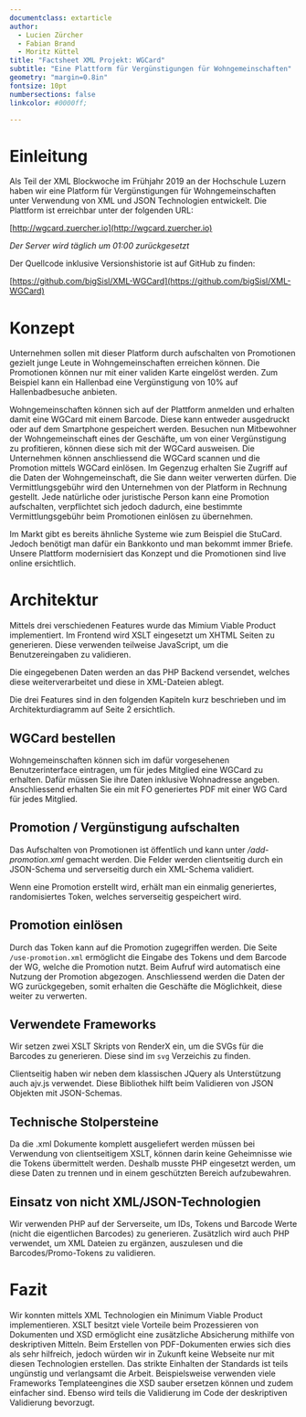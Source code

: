 ```yaml
---
documentclass: extarticle
author:
  - Lucien Zürcher
  - Fabian Brand
  - Moritz Küttel
title: "Factsheet XML Projekt: WGCard"
subtitle: "Eine Plattform für Vergünstigungen für Wohngemeinschaften"
geometry: "margin=0.8in"
fontsize: 10pt
numbersections: false
linkcolor: #0000ff;

---
```


# Einleitung

Als Teil der XML Blockwoche im Frühjahr 2019 an der Hochschule Luzern haben wir eine Platform für Vergünstigungen für Wohngemeinschaften unter Verwendung von XML und JSON Technologien entwickelt. Die Plattform ist erreichbar unter der folgenden URL:

[http://wgcard.zuercher.io](http://wgcard.zuercher.io)

_Der Server wird täglich um 01:00 zurückgesetzt_

Der Quellcode inklusive Versionshistorie ist auf GitHub zu finden:

[https://github.com/bigSisl/XML-WGCard](https://github.com/bigSisl/XML-WGCard)

# Konzept

Unternehmen sollen mit dieser Platform durch aufschalten von Promotionen
gezielt junge Leute in Wohngemeinschaften erreichen können. Die Promotionen
können nur mit einer validen Karte eingelöst werden. Zum Beispiel kann
ein Hallenbad eine Vergünstigung von 10% auf Hallenbadbesuche anbieten.

Wohngemeinschaften können sich auf der Plattform anmelden und erhalten
damit eine WGCard mit einem Barcode. Diese kann entweder ausgedruckt
oder auf dem Smartphone gespeichert werden. Besuchen nun Mitbewohner
der Wohngemeinschaft eines der Geschäfte, um von einer Vergünstigung zu
profitieren, können diese sich mit der WGCard ausweisen. Die Unternehmen
können anschliessend die WGCard scannen und die Promotion mittels WGCard
einlösen. Im Gegenzug erhalten Sie Zugriff auf die Daten der
Wohngemeinschaft, die Sie dann weiter verwerten dürfen.
Die Vermittlungsgebühr wird den Unternehmen von der Platform
in Rechnung gestellt.
Jede natürliche oder juristische Person kann eine Promotion aufschalten,
verpflichtet sich jedoch dadurch, eine bestimmte Vermittlungsgebühr beim
Promotionen einlösen zu übernehmen.

Im Markt gibt es bereits ähnliche Systeme wie zum Beispiel die
StuCard. Jedoch benötigt man dafür ein Bankkonto und man bekommt immer
Briefe. Unsere Plattform modernisiert das Konzept und die Promotionen
sind live online ersichtlich.

# Architektur

Mittels drei verschiedenen Features wurde das Mimium Viable Product
implementiert. Im Frontend wird XSLT eingesetzt um XHTML Seiten
zu generieren. Diese verwenden teilweise JavaScript, um die Benutzereingaben
zu validieren.

Die eingegebenen Daten werden an das PHP Backend versendet, welches
diese weiterverarbeitet und diese in XML-Dateien ablegt.

Die drei Features sind in den folgenden Kapiteln kurz beschrieben und
im Architekturdiagramm auf Seite 2 ersichtlich.

## WGCard bestellen

Wohngemeinschaften können sich im dafür vorgesehenen Benutzerinterface eintragen,
um für jedes Mitglied eine WGCard zu erhalten. Dafür müssen Sie ihre Daten
inklusive Wohnadresse angeben. Anschliessend erhalten Sie ein mit FO generiertes
PDF mit einer WG Card für jedes Mitglied.

## Promotion / Vergünstigung aufschalten

Das Aufschalten von Promotionen ist öffentlich und
kann unter _/add-promotion.xml_ gemacht werden. Die
Felder werden clientseitig durch ein JSON-Schema und
serverseitig durch ein XML-Schema validiert.

Wenn eine Promotion erstellt wird, erhält man ein einmalig generiertes,
randomisiertes Token, welches serverseitig gespeichert wird.

## Promotion einlösen

Durch das Token kann auf die Promotion zugegriffen werden.
Die Seite `/use-promotion.xml` ermöglicht die Eingabe des Tokens und dem
Barcode der WG, welche die Promotion nutzt. Beim Aufruf wird automatisch
eine Nutzung der Promotion abgezogen. Anschliessend werden die
Daten der WG zurückgegeben, somit erhalten die Geschäfte die Möglichkeit, diese
weiter zu verwerten.

## Verwendete Frameworks

Wir setzen zwei XSLT Skripts von RenderX ein, um die SVGs für die Barcodes
zu generieren. Diese sind im `svg` Verzeichis zu finden.

Clientseitig haben wir neben dem klassischen JQuery als Unterstützung
auch ajv.js verwendet. Diese Bibliothek hilft beim Validieren von JSON
Objekten mit JSON-Schemas.


## Technische Stolpersteine

Da die .xml Dokumente komplett ausgeliefert werden müssen bei Verwendung von
clientseitigem XSLT, können darin keine Geheimnisse wie die Tokens übermittelt
werden. Deshalb musste PHP eingesetzt werden, um diese Daten zu trennen und in
einem geschützten Bereich aufzubewahren.

## Einsatz von nicht XML/JSON-Technologien

Wir verwenden PHP auf der Serverseite, um IDs, Tokens und Barcode Werte (nicht
die eigentlichen Barcodes) zu generieren. Zusätzlich wird auch PHP verwendet, um
XML Dateien zu ergänzen, auszulesen und die Barcodes/Promo-Tokens zu validieren.

# Fazit

Wir konnten mittels XML Technologien ein Minimum Viable Product implementieren.
XSLT besitzt viele Vorteile beim Prozessieren von Dokumenten und XSD ermöglicht
eine zusätzliche Absicherung mithilfe von deskriptiven Mitteln. Beim Erstellen
von PDF-Dokumenten erwies sich dies als sehr hilfreich, jedoch würden wir in
Zukunft keine Webseite nur mit diesen Technologien erstellen. Das strikte
Einhalten der Standards ist teils ungünstig und verlangsamt die Arbeit.
Beispielsweise verwenden viele Frameworks Templateengines die XSD sauber ersetzen
können und zudem einfacher sind. Ebenso wird teils die Validierung im Code der
deskriptiven Validierung bevorzugt.
